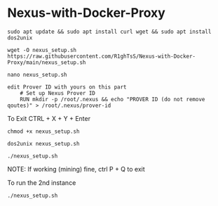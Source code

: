 # Nexus-with-Docker-Proxy

``sudo apt update && sudo apt install curl wget && sudo apt install dos2unix``

``wget -O nexus_setup.sh https://raw.githubusercontent.com/R1ghTsS/Nexus-with-Docker-Proxy/main/nexus_setup.sh``

``nano nexus_setup.sh``

	edit Prover ID with yours on this part
		# Set up Nexus Prover ID
		RUN mkdir -p /root/.nexus && echo "PROVER ID (do not remove qoutes)" > /root/.nexus/prover-id
To Exit CTRL + X + Y + Enter

	chmod +x nexus_setup.sh

	dos2unix nexus_setup.sh

	./nexus_setup.sh

NOTE: If working (mining) fine, ctrl P + Q to exit

To run the 2nd instance

	./nexus_setup.sh
